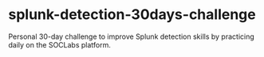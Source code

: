 # splunk-detection-30days-challenge
Personal 30-day challenge to improve Splunk detection skills by practicing daily on the SOCLabs platform.
